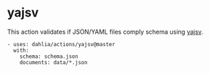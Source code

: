 yajsv
=====

This action validates if JSON/YAML files comply schema using [yajsv].

    - uses: dahlia/actions/yajsv@master
      with:
        schema: schema.json
        documents: data/*.json

[yajsv]: https://github.com/neilpa/yajsv
